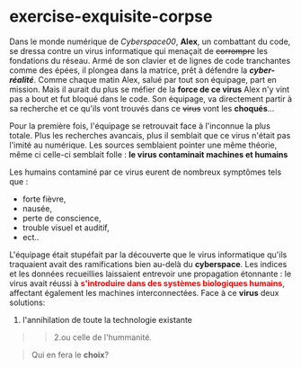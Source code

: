 # exercise-exquisite-corpse
Dans le monde numérique de *Cyberspace00*, **Alex**, un combattant du code, se dressa contre un virus informatique qui menaçait de ~~corrompre~~ les fondations du réseau. Armé de son clavier et de lignes de code tranchantes comme des épées, il plongea dans la matrice, prêt à défendre la ***cyber-réalité***. Comme chaque matin Alex, salué par tout son équipage, part en mission.
Mais il aurait du plus se méfier de la **force de ce virus** Alex n'y vint pas a bout et fut bloqué dans le code.
Son équipage, va directement partir à sa recherche et ce qu'ils vont trouvés dans ce ~~virus~~ vont les **choqués**...

Pour la première fois, l'équipage se retrouvait face à l'inconnue la plus totale. Plus les recherches avancais, plus il semblait que ce virus n'était pas l'imité au numérique. 
Les sources semblaient pointer une même théorie, même ci celle-ci semblait folle : 
**le virus contaminait machines et humains**

Les humains contaminé par ce virus eurent de nombreux symptômes tels que : 

 - forte fièvre, 
 - nausée, 
 - perte de conscience,
 - trouble visuel et auditif,
 - ect.. 

L'équipage était stupéfait par la découverte que le virus informatique qu'ils traquaient avait des ramifications bien au-delà du **cyberspace**. Les indices et les données recueillies laissaient entrevoir une propagation étonnante : le virus avait réussi à **<span style="color:red">s'introduire dans des systèmes biologiques humains</span>**, affectant également les machines interconnectées.
Face à ce **virus** deux solutions:
 1. l'annihilation de toute la technologie existante
>> 2.ou celle de l'hummanité.

>Qui en fera le **choix**?